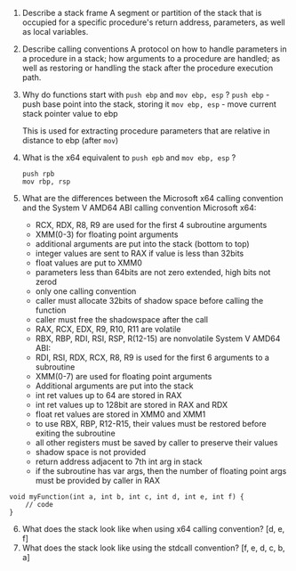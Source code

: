 1. Describe a stack frame
    A segment or partition of the stack that is occupied for a specific procedure's return address, parameters, as well as local variables.
2. Describe calling conventions
    A protocol on how to handle parameters in a procedure in a stack; how arguments to a procedure are handled; as well as restoring or handling the stack after the procedure execution path.
3. Why do functions start with `push ebp` and `mov ebp, esp` ?
    `push ebp` - push base point into the stack, storing it 
    `mov ebp, esp` - move current stack pointer value to ebp

    This is used for extracting procedure parameters that are relative in distance to ebp (after `mov`)


4. What is the x64 equivalent to `push epb` and `mov ebp, esp` ?
   ```
   push rpb
   mov rbp, rsp
   ```

5. What are the differences between the Microsoft x64 calling convention
    and the System V AMD64 ABI calling convention
Microsoft x64:
    * RCX, RDX, R8, R9 are used for the first 4 subroutine arguments
    * XMM(0-3) for floating point arguments
    * additional arguments are put into the stack (bottom to top)
    * integer values are sent to RAX if value is less than 32bits
    * float values are put to XMM0
    * parameters less than 64bits are not zero extended, high bits not zerod
    * only one calling convention
    * caller must allocate 32bits of shadow space before calling the function
    * caller must free the shadowspace after the call
    * RAX, RCX, EDX, R9, R10, R11 are volatile
    * RBX, RBP, RDI, RSI, RSP, R(12-15) are nonvolatile
System V AMD64 ABI:
    * RDI, RSI, RDX, RCX, R8, R9 is used for the first 6 arguments to a subroutine
    * XMM(0-7) are used for floating point arguments
    * Additional arguments are put into the stack
    * int ret values up to 64 are stored in RAX
    * int ret values up to 128bit are stored in RAX and RDX
    * float ret values are stored in XMM0 and XMM1
    * to use RBX, RBP, R12-R15, their values must be restored before exiting the subroutine
    * all other registers must be saved by caller to preserve their values
    * shadow space is not provided
    * return address adjacent to 7th int arg in stack
    * if the subroutine has var args, then the number of floating point args must be provided by caller in RAX

```
void myFunction(int a, int b, int c, int d, int e, int f) {
    // code
}
```

6. What does the stack look like when using x64 calling convention?
    [d, e, f]
7. What does the stack look like using the stdcall convention?
    [f, e, d, c, b, a]
